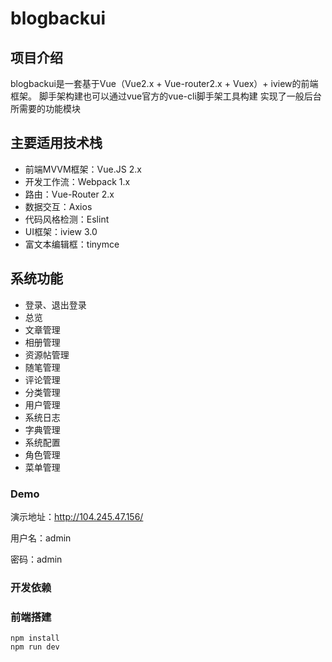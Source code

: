 blogbackui
===============

## 项目介绍
blogbackui是一套基于Vue（Vue2.x + Vue-router2.x + Vuex）+ iview的前端框架。
脚手架构建也可以通过vue官方的vue-cli脚手架工具构建
实现了一般后台所需要的功能模块


## 主要适用技术栈
* 前端MVVM框架：Vue.JS 2.x
* 开发工作流：Webpack 1.x
* 路由：Vue-Router 2.x
* 数据交互：Axios
* 代码风格检测：Eslint
* UI框架：iview 3.0
* 富文本编辑框：tinymce

## 系统功能

* 登录、退出登录
* 总览
* 文章管理
* 相册管理
* 资源帖管理
* 随笔管理
* 评论管理
* 分类管理
* 用户管理
* 系统日志
* 字典管理
* 系统配置
* 角色管理
* 菜单管理

### Demo

演示地址：<http://104.245.47.156/>

用户名：admin

密码：admin


### 开发依赖



### 前端搭建

```
npm install
npm run dev
```
